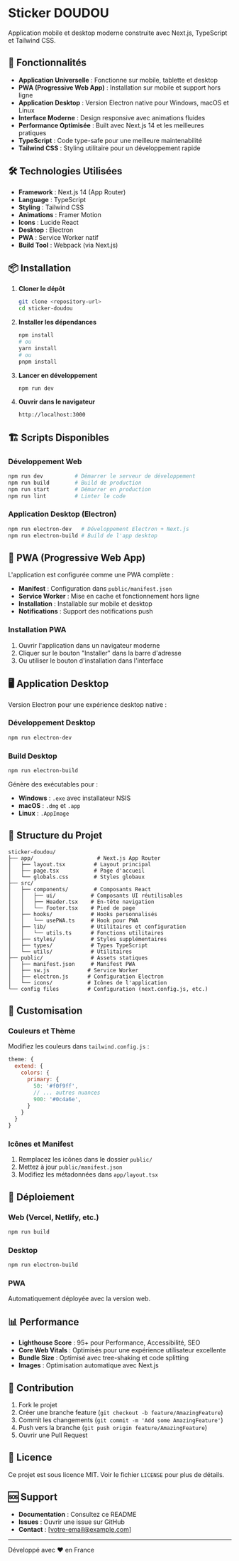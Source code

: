 # Sticker DOUDOU

Application mobile et desktop moderne construite avec Next.js, TypeScript et Tailwind CSS.

## 🚀 Fonctionnalités

- **Application Universelle** : Fonctionne sur mobile, tablette et desktop
- **PWA (Progressive Web App)** : Installation sur mobile et support hors ligne
- **Application Desktop** : Version Electron native pour Windows, macOS et Linux
- **Interface Moderne** : Design responsive avec animations fluides
- **Performance Optimisée** : Built avec Next.js 14 et les meilleures pratiques
- **TypeScript** : Code type-safe pour une meilleure maintenabilité
- **Tailwind CSS** : Styling utilitaire pour un développement rapide

## 🛠️ Technologies Utilisées

- **Framework** : Next.js 14 (App Router)
- **Language** : TypeScript
- **Styling** : Tailwind CSS
- **Animations** : Framer Motion
- **Icons** : Lucide React
- **Desktop** : Electron
- **PWA** : Service Worker natif
- **Build Tool** : Webpack (via Next.js)

## 📦 Installation

1. **Cloner le dépôt**
   ```bash
   git clone <repository-url>
   cd sticker-doudou
   ```

2. **Installer les dépendances**
   ```bash
   npm install
   # ou
   yarn install
   # ou
   pnpm install
   ```

3. **Lancer en développement**
   ```bash
   npm run dev
   ```

4. **Ouvrir dans le navigateur**
   ```
   http://localhost:3000
   ```

## 🏗️ Scripts Disponibles

### Développement Web
```bash
npm run dev          # Démarrer le serveur de développement
npm run build        # Build de production
npm run start        # Démarrer en production
npm run lint         # Linter le code
```

### Application Desktop (Electron)
```bash
npm run electron-dev   # Développement Electron + Next.js
npm run electron-build # Build de l'app desktop
```

## 📱 PWA (Progressive Web App)

L'application est configurée comme une PWA complète :

- **Manifest** : Configuration dans `public/manifest.json`
- **Service Worker** : Mise en cache et fonctionnement hors ligne
- **Installation** : Installable sur mobile et desktop
- **Notifications** : Support des notifications push

### Installation PWA

1. Ouvrir l'application dans un navigateur moderne
2. Cliquer sur le bouton "Installer" dans la barre d'adresse
3. Ou utiliser le bouton d'installation dans l'interface

## 🖥️ Application Desktop

Version Electron pour une expérience desktop native :

### Développement Desktop
```bash
npm run electron-dev
```

### Build Desktop
```bash
npm run electron-build
```

Génère des exécutables pour :
- **Windows** : `.exe` avec installateur NSIS
- **macOS** : `.dmg` et `.app`
- **Linux** : `.AppImage`

## 📁 Structure du Projet

```
sticker-doudou/
├── app/                    # Next.js App Router
│   ├── layout.tsx         # Layout principal
│   ├── page.tsx           # Page d'accueil
│   └── globals.css        # Styles globaux
├── src/
│   ├── components/        # Composants React
│   │   ├── ui/           # Composants UI réutilisables
│   │   ├── Header.tsx    # En-tête navigation
│   │   └── Footer.tsx    # Pied de page
│   ├── hooks/            # Hooks personnalisés
│   │   └── usePWA.ts     # Hook pour PWA
│   ├── lib/              # Utilitaires et configuration
│   │   └── utils.ts      # Fonctions utilitaires
│   ├── styles/           # Styles supplémentaires
│   ├── types/            # Types TypeScript
│   └── utils/            # Utilitaires
├── public/               # Assets statiques
│   ├── manifest.json     # Manifest PWA
│   ├── sw.js            # Service Worker
│   ├── electron.js      # Configuration Electron
│   └── icons/           # Icônes de l'application
└── config files         # Configuration (next.config.js, etc.)
```

## 🎨 Customisation

### Couleurs et Thème

Modifiez les couleurs dans `tailwind.config.js` :

```javascript
theme: {
  extend: {
    colors: {
      primary: {
        50: '#f0f9ff',
        // ... autres nuances
        900: '#0c4a6e',
      }
    }
  }
}
```

### Icônes et Manifest

1. Remplacez les icônes dans le dossier `public/`
2. Mettez à jour `public/manifest.json`
3. Modifiez les métadonnées dans `app/layout.tsx`

## 🚀 Déploiement

### Web (Vercel, Netlify, etc.)
```bash
npm run build
```

### Desktop
```bash
npm run electron-build
```

### PWA
Automatiquement déployée avec la version web.

## 📊 Performance

- **Lighthouse Score** : 95+ pour Performance, Accessibilité, SEO
- **Core Web Vitals** : Optimisés pour une expérience utilisateur excellente
- **Bundle Size** : Optimisé avec tree-shaking et code splitting
- **Images** : Optimisation automatique avec Next.js

## 🤝 Contribution

1. Fork le projet
2. Créer une branche feature (`git checkout -b feature/AmazingFeature`)
3. Commit les changements (`git commit -m 'Add some AmazingFeature'`)
4. Push vers la branche (`git push origin feature/AmazingFeature`)
5. Ouvrir une Pull Request

## 📄 Licence

Ce projet est sous licence MIT. Voir le fichier `LICENSE` pour plus de détails.

## 🆘 Support

- **Documentation** : Consultez ce README
- **Issues** : Ouvrir une issue sur GitHub
- **Contact** : [votre-email@example.com]

---

Développé avec ❤️ en France
